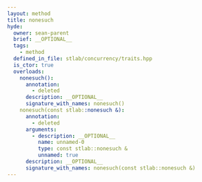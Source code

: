 ```yaml
---
layout: method
title: nonesuch
hyde:
  owner: sean-parent
  brief: __OPTIONAL__
  tags:
    - method
  defined_in_file: stlab/concurrency/traits.hpp
  is_ctor: true
  overloads:
    nonesuch():
      annotation:
        - deleted
      description: __OPTIONAL__
      signature_with_names: nonesuch()
    nonesuch(const stlab::nonesuch &):
      annotation:
        - deleted
      arguments:
        - description: __OPTIONAL__
          name: unnamed-0
          type: const stlab::nonesuch &
          unnamed: true
      description: __OPTIONAL__
      signature_with_names: nonesuch(const stlab::nonesuch &)
---
```


